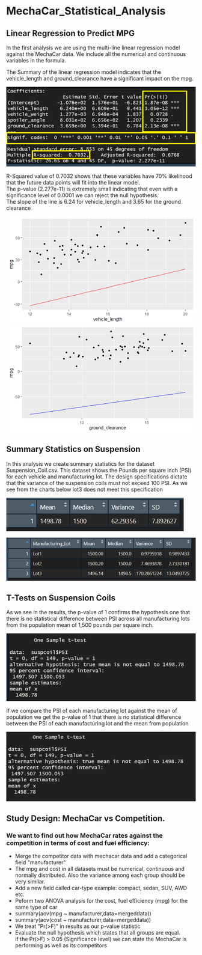 # MechaCar_Statistical_Analysis

## Linear Regression to Predict MPG
In the first analysis we are using the multi-line linear regression model against the MechaCar data. We include all the numerical and continuous variables in the formula.

The Summary of the linear regression model indicates that the vehicle_length and ground_clearance have a significant impact on the mpg.

![MechaCar m-line linear regression summary](MechCar_lm.png)

R-Squared value of 0.7032 shows that these variables have 70% likelihood that the future data points will fit into the linear model.<br>
The p-value (2.277e-11) is extremely small indicating that even with a significance level of 0.0001 we can reject the null hypothesis.<br>
The slope of the line is 6.24 for vehicle_length and 3.65 for the ground clearance

![MechaCar mpg vs vehicle length](Rplot_vl.png)
![MechaCar mpg vs ground clearance](Rplot_gc.png)

## Summary Statistics on Suspension
In this analysis we create summary statistics for the dataset Suspension_Coil.csv. This dataset shows the Pounds per square inch (PSI) for each vehicle and manufacturing lot. The design specifications dictate that the variance of the suspension coils must not exceed 100 PSI. As we see from the charts below lot3 does not meet this specification

![Suspension coil general summary](SuspCoilGeneralSummary.png)

![Suspension coil lot summary](SuspCoilLotSummary.png)

## T-Tests on Suspension Coils

As we see in the results, the p-value of 1 confirms the hypothesis one that there is no statistical difference between PSI across all manufacturing lots from the population mean of 1,500 pounds per square inch.

![PSI of all Manufacturers against mean population](suspcoil_one_sample_ttest.png)

If we compare the PSI of each manufacturing lot against the mean of population we get the p-value of 1 that there is no statistical difference between the PSI of each manufacturing lot and the mean from population

![PSI of each Manufacturer against mean population](suspcoil_subset_ttest.png)

## Study Design: MechaCar vs Competition.
### We want to find out how MechaCar rates against the competition in terms of cost and fuel efficiency:
- Merge the competitor data with mechacar data and add a categorical field "manufacturer"<br>
- The mpg and cost in all datasets must be numerical, continuous and normally distributed. Also the variance among each group should be very similar.<br>
- Add a new field called car-type example: compact, sedan, SUV, AWD etc. <br>
- Peform two ANOVA analysis for the cost, fuel efficiency (mpg) for the same type of car <br>
- summary(aov(mpg ~ manufacturer,data=mergeddata))<br>
- summary(aov(cost ~ manufacturer,data=mergeddata))<br>
- We treat "Pr(>F)" in results as our p-value statistic<br>
- Evaluate the null hypothesis which states that all groups are equal.<br>
if the Pr(>F) > 0.05 (Significance level) we can state the MechaCar is performing as well as its competitors






